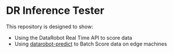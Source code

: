 # DR Inference Tester

This repository is designed to show:
- Using the DataRobot Real Time API to score data
- Using [datarobot-predict](https://pypi.org/project/datarobot-predict/) to Batch Score data on edge machines
